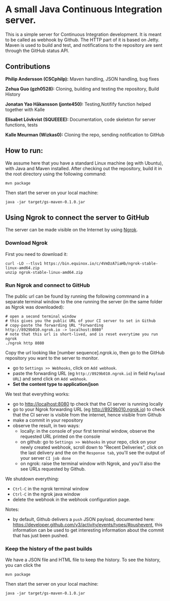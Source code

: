 A small Java Continuous Integration server.
===========================================================
This is a simple server for Continuous Integration development. It is meant to be called as webhook by Github. The HTTP part of it is based on Jetty. Maven is used to build and test, and notifications to the repository are sent through the GitHub status API. 

## Contributions
**Philip Andersson (CSCphilp):** Maven handling, JSON handling, bug fixes

**Zehua Guo (gzh0528):** Cloning, building and testing the repository, Build History

**Jonatan Yao Håkansson (jonte450):** Testing,Notifify function helped together with Kalle

**Elisabet Lövkvist (SQUEEEE):** Documentation, code skeleton for server functions, tests

**Kalle Meurman (Wizkas0):** Cloning the repo, sending notification to GitHub

## How to run:
We assume here that you have a standard Linux machine (eg with Ubuntu), with Java and Maven installed. After checking out the repository, build it in the root directory using the following command:

```
mvn package
```

Then start the server on your local machine:
```
java -jar target/gs-maven-0.1.0.jar
```
## Using Ngrok to connect the server to GitHub
The server can be made visible on the Internet by using [Ngrok](https://ngrok.com/). 

### Download Ngrok
First you need to download it:

```
curl -LO --tlsv1 https://bin.equinox.io/c/4VmDzA7iaHb/ngrok-stable-linux-amd64.zip
unzip ngrok-stable-linux-amd64.zip 
```
### Run Ngrok and connect to GitHub

The public url can be found by running the following commnand in a separate terminal window to the one running the server (in the same folder as Ngrok was downloaded):
```
# open a second terminal window
# this gives you the public URL of your CI server to set in Github
# copy-paste the forwarding URL "Forwarding                    http://8929b010.ngrok.io -> localhost:8080"
# note that this url is short-lived, and is reset everytime you run ngrok
./ngrok http 8080
```
Copy the url looking like [number sequence].ngrok.io, then go to the GitHub repository you want to the server to monitor. 

* go to `Settings >> Webhooks`, click on `Add webhook`.
* paste the forwarding URL (eg `http://8929b010.ngrok.io`) in field `Payload URL`) and send click on `Add webhook`. 
* **Set the content type to application/json**

We test that everything works:

* go to <http://localhost:8080> tp check that the CI server is running locally
* go to your Ngrok forwarding URL (eg <http://8929b010.ngrok.io>) to check that the CI server is visible from the internet, hence visible from Github
* make a commit in your repository
* observe the result, in two ways:
  * locally: in the console of your first terminal window, observe the requested URL printed on the console
  * on github: go to `Settings >> Webhooks` in your repo, click on your newly created webhook, scroll down to "Recent Deliveries", click on the last delivery and the on the `Response tab`, you'll see the output of your server `CI job done`
  * on ngrok: raise the terminal window with Ngrok, and you'll also the see URLs requested by Github.

We shutdown everything:

* `Ctrl-C` in the ngrok terminal window
* `Ctrl-C` in the ngrok java window
* delete the webhook in the webhook configuration page.

Notes:
* by default, Github delivers a `push` JSON payload, documented here: <https://developer.github.com/v3/activity/events/types/#pushevent>, this information can be used to get interesting information about the commit that has just been pushed.
### Keep the history of the past builds
We have a JSON file and HTML file to keep the history. To see the history, you can click the 

```
mvn package
```

Then start the server on your local machine:
```
java -jar target/gs-maven-0.1.0.jar
```
